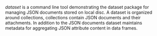 
_dataset_ is a command line tool demonstrating the dataset package 
for managing JSON documents stored on local disc. 
A dataset is organized around collections, collections contain 
JSON documents and their attachments.  In addition to the 
JSON documents dataset maintains metadata for aggregating
JSON attribute content in data frames.

